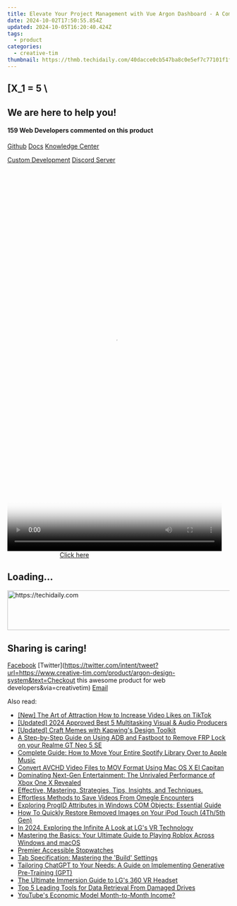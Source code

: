 ```yaml
---
title: Elevate Your Project Management with Vue Argon Dashboard - A Complimentary, Bootstrap
date: 2024-10-02T17:50:55.854Z
updated: 2024-10-05T16:20:40.424Z
tags:
  - product
categories:
  - creative-tim
thumbnail: https://thmb.techidaily.com/40dacce0cb547ba8c0e5ef7c77101f1f8b7f316b2e066f32c3a4f5370faddce4.jpg
---
```


## \[X_1 = 5 \

## We are here to help you!

#### 159 Web Developers commented on this product

[Github](https://github.com/creativetimofficial/argon-design-system) [Docs](https://tools.techidaily.com/creative-tim/products/) [Knowledge Center](https://tools.techidaily.com/creative-tim/products/) 

[Custom Development](https://tools.techidaily.com/creative-tim/products/) [Discord Server](https://discord.com/invite/FhCJCaHdQa) 

<!-- affiliate ads begin -->
<span id="1899850">
					<video width="486" height="864" style="cursor:pointer"
           poster="//a.impactradius-go.com/display-clicktoplayimage/1899850.png"
           onclick="if(!this.playClicked){this.play();this.setAttribute('controls',true);this.playClicked=true;}">
	   <source src="//a.impactradius-go.com/display-ad/14483-1899850">
	   <img src="//a.impactradius-go.com/display-clicktoplayimage/1899850.png" style="border: none; height: 100%; width: 100%; object-fit: contain">
	</video>
	<div style="width:304px;text-align:center"><a href="javascript:window.open(decodeURIComponent('https%3A%2F%2Felectronicx.pxf.io%2Fc%2F5597632%2F1899850%2F14483'), '_blank');void(0);">Click here</a></div>
</span>
<img height="0" width="0" src="https://imp.pxf.io/i/5597632/1899850/14483" style="position:absolute;visibility:hidden;" border="0" />
<!-- affiliate ads end -->

## Loading...

<!-- affiliate ads begin -->
<a href="https://appsumo.8odi.net/c/5597632/2137379/7443" target="_top" id="2137379">
  <img src="//a.impactradius-go.com/display-ad/7443-2137379" border="0" alt="https://techidaily.com" width="728" height="90"/>
</a>
<img height="0" width="0" src="https://appsumo.8odi.net/i/5597632/2137379/7443" style="position:absolute;visibility:hidden;" border="0" />
<!-- affiliate ads end -->

## Sharing is caring!

[Facebook](https://www.facebook.com/sharer/sharer.php?u=https://www.creative-tim.com/product/argon-design-system?src=sdkpreparse) [Twitter](https://twitter.com/intent/tweet?url=https://www.creative-tim.com/product/argon-design-system&text=Checkout this awesome product for web developers&via=creativetim) [Email](https://tools.techidaily.com/creative-tim/products/)

<ins class="adsbygoogle"
     style="display:block"
     data-ad-format="autorelaxed"
     data-ad-client="ca-pub-7571918770474297"
     data-ad-slot="1223367746"></ins>

<ins class="adsbygoogle"
     style="display:block"
     data-ad-client="ca-pub-7571918770474297"
     data-ad-slot="8358498916"
     data-ad-format="auto"
     data-full-width-responsive="true"></ins>

<span class="atpl-alsoreadstyle">Also read:</span>
<div><ul>
<li><a href="https://some-guidance.techidaily.com/new-the-art-of-attraction-how-to-increase-video-likes-on-tiktok/"><u>[New] The Art of Attraction How to Increase Video Likes on TikTok</u></a></li>
<li><a href="https://article-posts.techidaily.com/updated-2024-approved-best-5-multitasking-visual-and-audio-producers/"><u>[Updated] 2024 Approved Best 5 Multitasking Visual & Audio Producers</u></a></li>
<li><a href="https://fox-helps.techidaily.com/updated-craft-memes-with-kapwings-design-toolkit/"><u>[Updated] Craft Memes with Kapwing's Design Toolkit</u></a></li>
<li><a href="https://bypass-frp.techidaily.com/a-step-by-step-guide-on-using-adb-and-fastboot-to-remove-frp-lock-on-your-realme-gt-neo-5-se-by-drfone-android/"><u>A Step-by-Step Guide on Using ADB and Fastboot to Remove FRP Lock on your Realme GT Neo 5 SE</u></a></li>
<li><a href="https://fox-sys.techidaily.com/complete-guide-how-to-move-your-entire-spotify-library-over-to-apple-music/"><u>Complete Guide: How to Move Your Entire Spotify Library Over to Apple Music</u></a></li>
<li><a href="https://fox-sys.techidaily.com/convert-avchd-video-files-to-mov-format-using-mac-os-x-el-capitan/"><u>Convert AVCHD Video Files to MOV Format Using Mac OS X El Capitan</u></a></li>
<li><a href="https://buynow-reviews.techidaily.com/dominating-next-gen-entertainment-the-unrivaled-performance-of-xbox-one-x-revealed/"><u>Dominating Next-Gen Entertainment: The Unrivaled Performance of Xbox One X Revealed</u></a></li>
<li><a href="https://fox-sys.techidaily.com/effective-mastering-strategies-tips-insights-and-techniques/"><u>Effective, Mastering, Strategies, Tips, Insights, and Techniques.</u></a></li>
<li><a href="https://fox-sys.techidaily.com/effortless-methods-to-save-videos-from-omegle-encounters/"><u>Effortless Methods to Save Videos From Omegle Encounters</u></a></li>
<li><a href="https://fox-sys.techidaily.com/exploring-progid-attributes-in-windows-com-objects-essential-guide/"><u>Exploring ProgID Attributes in Windows COM Objects: Essential Guide</u></a></li>
<li><a href="https://fox-sys.techidaily.com/how-to-quickly-restore-removed-images-on-your-ipod-touch-4th5th-gen/"><u>How To Quickly Restore Removed Images on Your iPod Touch (4Th/5th Gen)</u></a></li>
<li><a href="https://fox-glue.techidaily.com/in-2024-exploring-the-infinite-a-look-at-lgs-vr-technology/"><u>In 2024, Exploring the Infinite A Look at LG's VR Technology</u></a></li>
<li><a href="https://fox-sys.techidaily.com/mastering-the-basics-your-ultimate-guide-to-playing-roblox-across-windows-and-macos/"><u>Mastering the Basics: Your Ultimate Guide to Playing Roblox Across Windows and macOS</u></a></li>
<li><a href="https://extra-resources.techidaily.com/premier-accessible-stopwatches/"><u>Premier Accessible Stopwatches</u></a></li>
<li><a href="https://fox-sys.techidaily.com/tab-specification-mastering-the-build-settings/"><u>Tab Specification: Mastering the 'Build' Settings</u></a></li>
<li><a href="https://tech-hub.techidaily.com/tailoring-chatgpt-to-your-needs-a-guide-on-implementing-generative-pre-training-gpt/"><u>Tailoring ChatGPT to Your Needs: A Guide on Implementing Generative Pre-Training (GPT)</u></a></li>
<li><a href="https://extra-resources.techidaily.com/the-ultimate-immersion-guide-to-lgs-360-vr-headset/"><u>The Ultimate Immersion Guide to LG's 360 VR Headset</u></a></li>
<li><a href="https://fox-sys.techidaily.com/top-5-leading-tools-for-data-retrieval-from-damaged-drives/"><u>Top 5 Leading Tools for Data Retrieval From Damaged Drives</u></a></li>
<li><a href="https://youtube-videos.techidaily.com/youtubes-economic-model-month-to-month-income/"><u>YouTube's Economic Model Month-to-Month Income?</u></a></li>
</ul></div>

